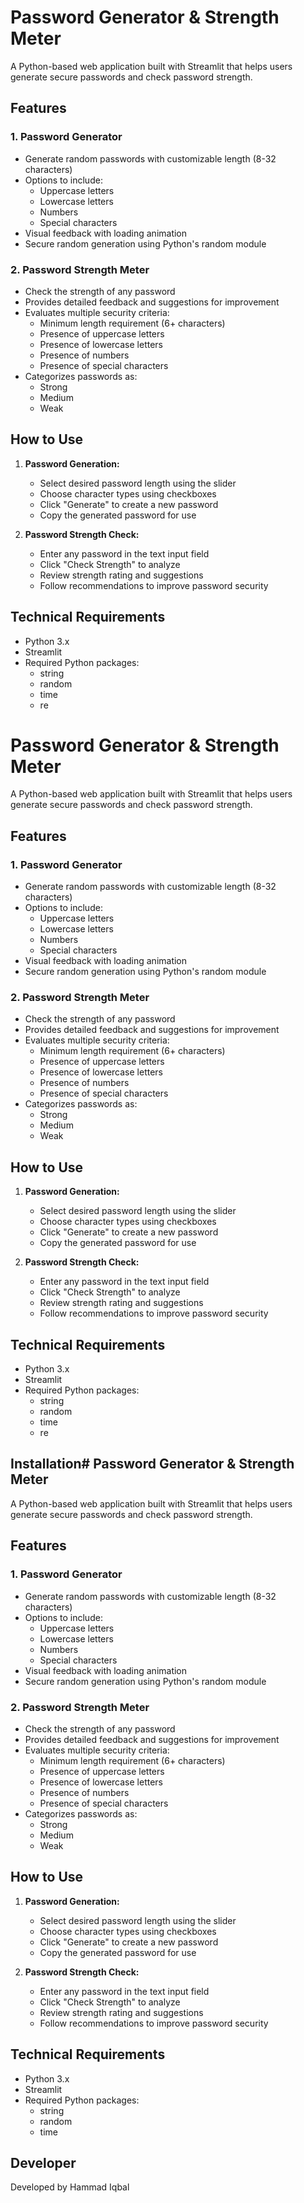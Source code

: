 # Password Generator & Strength Meter

A Python-based web application built with Streamlit that helps users generate secure passwords and check password strength.

## Features

### 1. Password Generator
- Generate random passwords with customizable length (8-32 characters)
- Options to include:
  - Uppercase letters
  - Lowercase letters
  - Numbers
  - Special characters
- Visual feedback with loading animation
- Secure random generation using Python's random module

### 2. Password Strength Meter
- Check the strength of any password
- Provides detailed feedback and suggestions for improvement
- Evaluates multiple security criteria:
  - Minimum length requirement (6+ characters)
  - Presence of uppercase letters
  - Presence of lowercase letters
  - Presence of numbers
  - Presence of special characters
- Categorizes passwords as:
  - Strong
  - Medium
  - Weak

## How to Use

1. **Password Generation:**
   - Select desired password length using the slider
   - Choose character types using checkboxes
   - Click "Generate" to create a new password
   - Copy the generated password for use

2. **Password Strength Check:**
   - Enter any password in the text input field
   - Click "Check Strength" to analyze
   - Review strength rating and suggestions
   - Follow recommendations to improve password security

## Technical Requirements
- Python 3.x
- Streamlit
- Required Python packages:
  - string
  - random
  - time
  - re

# Password Generator & Strength Meter

A Python-based web application built with Streamlit that helps users generate secure passwords and check password strength.

## Features

### 1. Password Generator
- Generate random passwords with customizable length (8-32 characters)
- Options to include:
  - Uppercase letters
  - Lowercase letters
  - Numbers
  - Special characters
- Visual feedback with loading animation
- Secure random generation using Python's random module

### 2. Password Strength Meter
- Check the strength of any password
- Provides detailed feedback and suggestions for improvement
- Evaluates multiple security criteria:
  - Minimum length requirement (6+ characters)
  - Presence of uppercase letters
  - Presence of lowercase letters
  - Presence of numbers
  - Presence of special characters
- Categorizes passwords as:
  - Strong
  - Medium
  - Weak

## How to Use

1. **Password Generation:**
   - Select desired password length using the slider
   - Choose character types using checkboxes
   - Click "Generate" to create a new password
   - Copy the generated password for use

2. **Password Strength Check:**
   - Enter any password in the text input field
   - Click "Check Strength" to analyze
   - Review strength rating and suggestions
   - Follow recommendations to improve password security

## Technical Requirements
- Python 3.x
- Streamlit
- Required Python packages:
  - string
  - random
  - time
  - re

## Installation# Password Generator & Strength Meter

A Python-based web application built with Streamlit that helps users generate secure passwords and check password strength.

## Features

### 1. Password Generator
- Generate random passwords with customizable length (8-32 characters)
- Options to include:
  - Uppercase letters
  - Lowercase letters
  - Numbers
  - Special characters
- Visual feedback with loading animation
- Secure random generation using Python's random module

### 2. Password Strength Meter
- Check the strength of any password
- Provides detailed feedback and suggestions for improvement
- Evaluates multiple security criteria:
  - Minimum length requirement (6+ characters)
  - Presence of uppercase letters
  - Presence of lowercase letters
  - Presence of numbers
  - Presence of special characters
- Categorizes passwords as:
  - Strong
  - Medium
  - Weak

## How to Use

1. **Password Generation:**
   - Select desired password length using the slider
   - Choose character types using checkboxes
   - Click "Generate" to create a new password
   - Copy the generated password for use

2. **Password Strength Check:**
   - Enter any password in the text input field
   - Click "Check Strength" to analyze
   - Review strength rating and suggestions
   - Follow recommendations to improve password security

## Technical Requirements
- Python 3.x
- Streamlit
- Required Python packages:
  - string
  - random
  - time

## Developer
Developed by Hammad Iqbal

